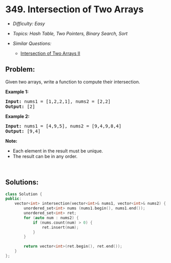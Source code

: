 # 349. Intersection of Two Arrays

* *Difficulty: Easy*

* *Topics: Hash Table, Two Pointers, Binary Search, Sort*

* *Similar Questions:*

  * [Intersection of Two Arrays II](intersection-of-two-arrays-ii.md)

## Problem:

<p>Given two arrays, write a function to compute their intersection.</p>

<p><strong>Example 1:</strong></p>

<pre>
<strong>Input: </strong>nums1 = <span id="example-input-1-1">[1,2,2,1]</span>, nums2 = <span id="example-input-1-2">[2,2]</span>
<strong>Output: </strong><span id="example-output-1">[2]</span>
</pre>

<div>
<p><strong>Example 2:</strong></p>

<pre>
<strong>Input: </strong>nums1 = <span id="example-input-2-1">[4,9,5]</span>, nums2 = <span id="example-input-2-2">[9,4,9,8,4]</span>
<strong>Output: </strong><span id="example-output-2">[9,4]</span></pre>
</div>

<p><b>Note:</b></p>

<ul>
	<li>Each element in the result must be unique.</li>
	<li>The result can be in any order.</li>
</ul>

<p>&nbsp;</p>

## Solutions:

```c++
class Solution {
public:
    vector<int> intersection(vector<int>& nums1, vector<int>& nums2) {
        unordered_set<int> nums (nums1.begin(), nums1.end());
        unordered_set<int> ret;
        for (auto num : nums2) {
            if (nums.count(num) > 0) {
                ret.insert(num);
            }
        }
        
        return vector<int>(ret.begin(), ret.end());
    }
};
```
